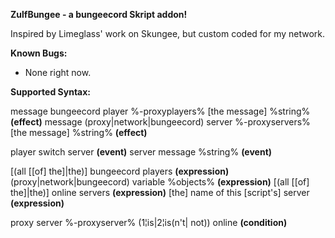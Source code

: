 **ZulfBungee - a bungeecord Skript addon!**

Inspired by Limeglass' work on Skungee, but custom coded for my network.

**Known Bugs:**

* None right now.

**Supported Syntax:**

message bungeecord player %-proxyplayers% [the message] %string% **(effect)**
message (proxy|network|bungeecord) server %-proxyservers% [the message] %string% **(effect)**

player switch server **(event)**
server message %string% **(event)**

[(all [[of] the]|the)] bungeecord players **(expression)**
(proxy|network|bungeecord) variable %objects% **(expression)**
[(all [[of] the]|the)] online servers **(expression)**
[the] name of this [script's] server **(expression)**

proxy server %-proxyserver% (1¦is|2¦is(n't| not)) online **(condition)**
